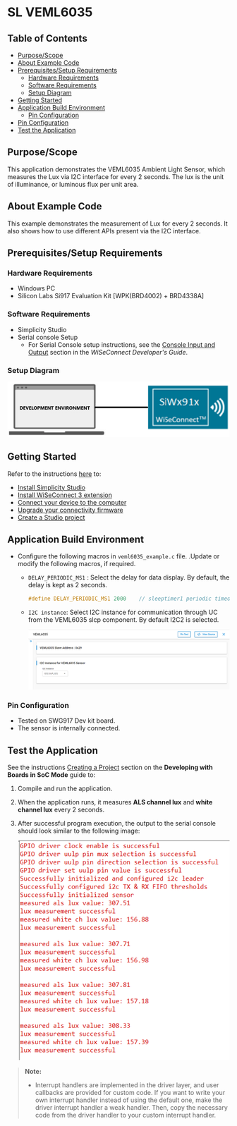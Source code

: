 # SL VEML6035

## Table of Contents

- [Purpose/Scope](#purposescope)
- [About Example Code](#about-example-code)
- [Prerequisites/Setup Requirements](#prerequisitessetup-requirements)
  - [Hardware Requirements](#hardware-requirements)
  - [Software Requirements](#software-requirements)
  - [Setup Diagram](#setup-diagram)
- [Getting Started](#getting-started)
- [Application Build Environment](#application-build-environment)
  - [Pin Configuration](#pin-configuration)
- [Pin Configuration](#pin-configuration)
- [Test the Application](#test-the-application)

## Purpose/Scope

 This application demonstrates the VEML6035 Ambient Light Sensor, which measures the Lux via I2C interface for every 2 seconds. The lux is the unit of illuminance, or luminous flux per unit area.

## About Example Code

This example demonstrates the measurement of Lux for every 2 seconds. It also shows how to use different APIs present via the I2C interface.

## Prerequisites/Setup Requirements

### Hardware Requirements

- Windows PC
- Silicon Labs Si917 Evaluation Kit [WPK(BRD4002) + BRD4338A]

### Software Requirements

- Simplicity Studio
- Serial console Setup
  - For Serial Console setup instructions, see the [Console Input and Output](https://docs.silabs.com/wiseconnect/latest/wiseconnect-developers-guide-developing-for-silabs-hosts/#console-input-and-output) section in the *WiSeConnect Developer's Guide*.

### Setup Diagram

![Figure: Introduction](resources/readme/setupdiagram.png)

## Getting Started

Refer to the instructions [here](https://docs.silabs.com/wiseconnect/latest/wiseconnect-getting-started/) to:

- [Install Simplicity Studio](https://docs.silabs.com/wiseconnect/latest/wiseconnect-developers-guide-developing-for-silabs-hosts/#install-simplicity-studio)
- [Install WiSeConnect 3 extension](https://docs.silabs.com/wiseconnect/latest/wiseconnect-developers-guide-developing-for-silabs-hosts/#install-the-wi-se-connect-3-extension)
- [Connect your device to the computer](https://docs.silabs.com/wiseconnect/latest/wiseconnect-developers-guide-developing-for-silabs-hosts/#connect-si-wx91x-to-computer)
- [Upgrade your connectivity firmware](https://docs.silabs.com/wiseconnect/latest/wiseconnect-developers-guide-developing-for-silabs-hosts/#update-si-wx91x-connectivity-firmware)
- [Create a Studio project](https://docs.silabs.com/wiseconnect/latest/wiseconnect-developers-guide-developing-for-silabs-hosts/#create-a-project)

## Application Build Environment

- Configure the following macros in `veml6035_example.c` file. .Update or  modify the following macros, if required.

  - `DELAY_PERIODIC_MS1` : Select the delay for data display. By default, the delay is kept as 2 seconds.

    ```C
    #define DELAY_PERIODIC_MS1 2000    // sleeptimer1 periodic timeout in ms
    ```

  - `I2C instance`: Select I2C instance for communication through UC from the VEML6035 slcp component. By default I2C2 is selected.

    ![Figure: Veml6035 UC](resources/uc_screen/veml6035_uc_screen.png)

### Pin Configuration

- Tested on SWG917 Dev kit board.
- The sensor is internally connected.

## Test the Application

See the instructions [Creating a Project](https://docs.silabs.com/wiseconnect/latest/wiseconnect-developers-guide-developing-for-silabs-hosts/#create-a-project) section on the **Developing with Boards in SoC Mode** guide to:

1. Compile and run the application.
2. When the application runs, it measures **ALS channel lux** and **white channel lux** every 2 seconds.
3. After successful program execution, the output to the serial console should look similar to the following image:

   ![Figure: Introduction](resources/readme/console_output_veml6035.png)

> **Note:**
>
> - Interrupt handlers are implemented in the driver layer, and user callbacks are provided for custom code. If you want to write your own interrupt handler instead of using the default one, make the driver interrupt handler a weak handler. Then, copy the necessary code from the driver handler to your custom interrupt handler.
